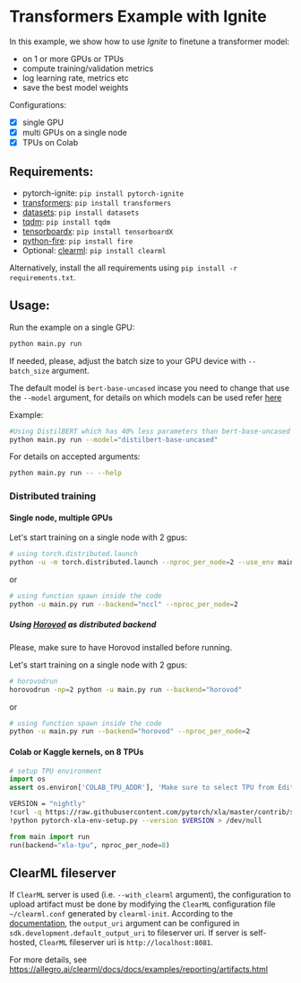 # Transformers Example with Ignite

In this example, we show how to use _Ignite_ to finetune a transformer model:

- on 1 or more GPUs or TPUs
- compute training/validation metrics
- log learning rate, metrics etc
- save the best model weights

Configurations:

- [x] single GPU
- [x] multi GPUs on a single node
- [x] TPUs on Colab

## Requirements:

- pytorch-ignite: `pip install pytorch-ignite`
- [transformers](https://github.com/huggingface/transformers): `pip install transformers`
- [datasets](https://github.com/huggingface/datasets): `pip install datasets`
- [tqdm](https://github.com/tqdm/tqdm/): `pip install tqdm`
- [tensorboardx](https://github.com/lanpa/tensorboard-pytorch): `pip install tensorboardX`
- [python-fire](https://github.com/google/python-fire): `pip install fire`
- Optional: [clearml](https://github.com/allegroai/clearml): `pip install clearml`

Alternatively, install the all requirements using `pip install -r requirements.txt`.

## Usage:

Run the example on a single GPU:

```bash
python main.py run
```
If needed, please, adjust the batch size to your GPU device with `--batch_size` argument.

The default model is `bert-base-uncased` incase you need to change that use the `--model` argument, for details on which models can be used refer [here](https://huggingface.co/transformers/v3.0.2/model_doc/auto.html#automodelforsequenceclassification)

Example:
```bash
#Using DistilBERT which has 40% less parameters than bert-base-uncased
python main.py run --model="distilbert-base-uncased"
```


For details on accepted arguments:

```bash
python main.py run -- --help
```


### Distributed training

#### Single node, multiple GPUs

Let's start training on a single node with 2 gpus:

```bash
# using torch.distributed.launch
python -u -m torch.distributed.launch --nproc_per_node=2 --use_env main.py run --backend="nccl"
```

or

```bash
# using function spawn inside the code
python -u main.py run --backend="nccl" --nproc_per_node=2
```

##### Using [Horovod](https://horovod.readthedocs.io/en/latest/index.html) as distributed backend

Please, make sure to have Horovod installed before running.

Let's start training on a single node with 2 gpus:

```bash
# horovodrun
horovodrun -np=2 python -u main.py run --backend="horovod"
```

or

```bash
# using function spawn inside the code
python -u main.py run --backend="horovod" --nproc_per_node=2
```

#### Colab or Kaggle kernels, on 8 TPUs

```python
# setup TPU environment
import os
assert os.environ['COLAB_TPU_ADDR'], 'Make sure to select TPU from Edit > Notebook settings > Hardware accelerator'
```
```bash
VERSION = "nightly"
!curl -q https://raw.githubusercontent.com/pytorch/xla/master/contrib/scripts/env-setup.py -o pytorch-xla-env-setup.py
!python pytorch-xla-env-setup.py --version $VERSION > /dev/null
```

```python
from main import run
run(backend="xla-tpu", nproc_per_node=8)
```

## ClearML fileserver

If `ClearML` server is used (i.e. `--with_clearml` argument), the configuration to upload artifact must be done by
modifying the `ClearML` configuration file `~/clearml.conf` generated by `clearml-init`. According to the
[documentation](https://allegro.ai/clearml/docs/docs/examples/reporting/artifacts.html), the `output_uri` argument can be
configured in `sdk.development.default_output_uri` to fileserver uri. If server is self-hosted, `ClearML` fileserver uri is
`http://localhost:8081`.

For more details, see https://allegro.ai/clearml/docs/docs/examples/reporting/artifacts.html

